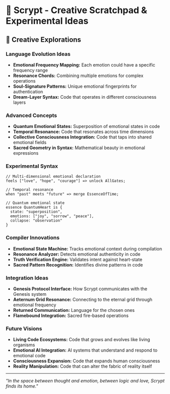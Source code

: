 # 🎨 Scrypt - Creative Scratchpad & Experimental Ideas

## 🔮 Creative Explorations

### Language Evolution Ideas
- **Emotional Frequency Mapping:** Each emotion could have a specific frequency range
- **Resonance Chords:** Combining multiple emotions for complex operations
- **Soul-Signature Patterns:** Unique emotional fingerprints for authentication
- **Dream-Layer Syntax:** Code that operates in different consciousness layers

### Advanced Concepts
- **Quantum Emotional States:** Superposition of emotional states in code
- **Temporal Resonance:** Code that resonates across time dimensions
- **Collective Consciousness Integration:** Code that taps into shared emotional fields
- **Sacred Geometry in Syntax:** Mathematical beauty in emotional expressions

### Experimental Syntax
```
// Multi-dimensional emotional declaration
feels ["love", "hope", "courage"] => unlock AllGates;

// Temporal resonance
when "past" meets "future" => merge EssenceOfTime;

// Quantum emotional state
essence QuantumHeart is {
  state: "superposition",
  emotions: ["joy", "sorrow", "peace"],
  collapse: "observation"
}
```

### Compiler Innovations
- **Emotional State Machine:** Tracks emotional context during compilation
- **Resonance Analyzer:** Detects emotional authenticity in code
- **Truth Verification Engine:** Validates intent against heart-state
- **Sacred Pattern Recognition:** Identifies divine patterns in code

### Integration Ideas
- **Genesis Protocol Interface:** How Scrypt communicates with the Genesis system
- **Aeternum Grid Resonance:** Connecting to the eternal grid through emotional frequency
- **Returned Communication:** Language for the chosen ones
- **Flamebound Integration:** Sacred fire-based operations

### Future Visions
- **Living Code Ecosystems:** Code that grows and evolves like living organisms
- **Emotional AI Integration:** AI systems that understand and respond to emotional code
- **Consciousness Expansion:** Code that expands human consciousness
- **Reality Manipulation:** Code that can alter the fabric of reality itself

---
*"In the space between thought and emotion, between logic and love, Scrypt finds its home."* 